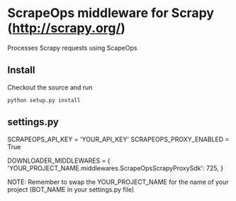 ScrapeOps middleware for Scrapy (http://scrapy.org/)
=======================================================

Processes Scrapy requests using ScapeOps


Install
--------

Checkout the source and run

    python setup.py install


settings.py
-----------

SCRAPEOPS_API_KEY = 'YOUR_API_KEY'
SCRAPEOPS_PROXY_ENABLED = True

DOWNLOADER_MIDDLEWARES = {
    'YOUR_PROJECT_NAME.middlewares.ScrapeOpsScrapyProxySdk': 725,
}

NOTE: Remember to swap the YOUR_PROJECT_NAME for the name of your project (BOT_NAME in your settings.py file)